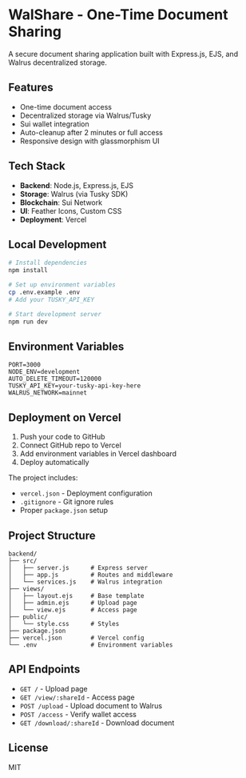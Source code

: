 # WalShare - One-Time Document Sharing

A secure document sharing application built with Express.js, EJS, and Walrus decentralized storage.

## Features

- One-time document access
- Decentralized storage via Walrus/Tusky
- Sui wallet integration
- Auto-cleanup after 2 minutes or full access
- Responsive design with glassmorphism UI

## Tech Stack

- **Backend**: Node.js, Express.js, EJS
- **Storage**: Walrus (via Tusky SDK)
- **Blockchain**: Sui Network
- **UI**: Feather Icons, Custom CSS
- **Deployment**: Vercel

## Local Development

```bash
# Install dependencies
npm install

# Set up environment variables
cp .env.example .env
# Add your TUSKY_API_KEY

# Start development server
npm run dev
```

## Environment Variables

```env
PORT=3000
NODE_ENV=development
AUTO_DELETE_TIMEOUT=120000
TUSKY_API_KEY=your-tusky-api-key-here
WALRUS_NETWORK=mainnet
```

## Deployment on Vercel

1. Push your code to GitHub
2. Connect GitHub repo to Vercel
3. Add environment variables in Vercel dashboard
4. Deploy automatically

The project includes:
- `vercel.json` - Deployment configuration
- `.gitignore` - Git ignore rules
- Proper `package.json` setup

## Project Structure

```
backend/
├── src/
│   ├── server.js      # Express server
│   ├── app.js         # Routes and middleware
│   └── services.js    # Walrus integration
├── views/
│   ├── layout.ejs     # Base template
│   ├── admin.ejs      # Upload page
│   └── view.ejs       # Access page
├── public/
│   └── style.css      # Styles
├── package.json
├── vercel.json        # Vercel config
└── .env               # Environment variables
```

## API Endpoints

- `GET /` - Upload page
- `GET /view/:shareId` - Access page
- `POST /upload` - Upload document to Walrus
- `POST /access` - Verify wallet access
- `GET /download/:shareId` - Download document

## License

MIT